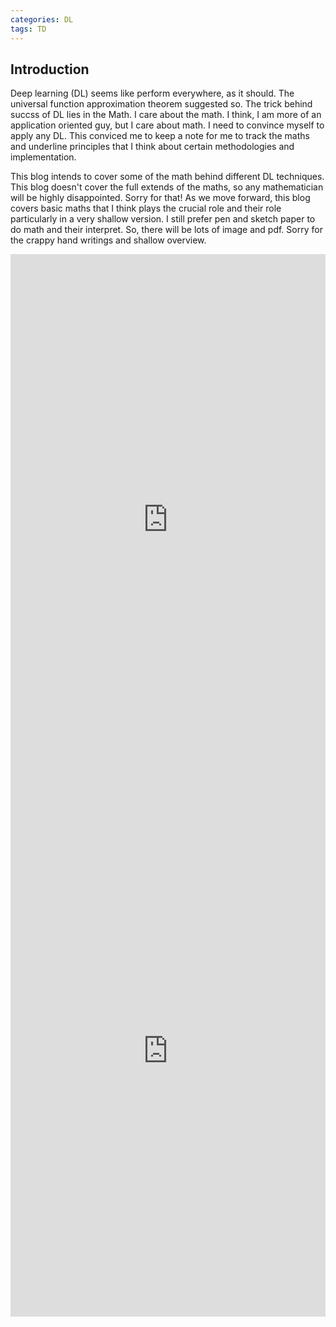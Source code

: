 ```yaml
---
categories: DL
tags: TD
---
```

## Introduction


Deep learning (DL) seems like perform everywhere, as it should. The universal function approximation theorem suggested so. The trick behind succss of DL lies in the Math. I care about the math. I think, I am more of an application oriented guy, but I care about math. I need to convince myself to apply any DL. This conviced me to keep a note for me to track the maths and underline principles that I think about certain methodologies and implementation.

This blog intends to cover some of the math behind different DL techniques. This blog doesn't cover the full extends of the maths, so any mathematician will be highly disappointed. Sorry for that! As we move forward, this blog covers basic maths that I think plays the crucial role and their role particularly in a very shallow version. I still prefer pen and sketch paper to do math and their interpret. So, there will be lots of image and pdf. Sorry for the crappy hand writings and shallow overview.

<embed src="https://mxahan.github.io/PDF_files/reinforce_note_1_12.pdf" width="100%" height="850px"/>

<embed src="https://mxahan.github.io/PDF_files/rl_part2.pdf" width="100%" height="850px"/>
